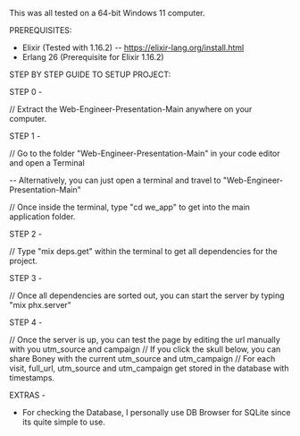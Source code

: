 This was all tested on a 64-bit Windows 11 computer.

PREREQUISITES:

- Elixir (Tested with 1.16.2) -- https://elixir-lang.org/install.html
- Erlang 26 (Prerequisite for Elixir 1.16.2)

STEP BY STEP GUIDE TO SETUP PROJECT:

STEP 0 - 

// Extract the Web-Engineer-Presentation-Main anywhere on your computer.

STEP 1 - 

// Go to the folder "Web-Engineer-Presentation-Main" in your code editor and open a Terminal

-- Alternatively, you can just open a terminal and travel to "Web-Engineer-Presentation-Main"

// Once inside the terminal, type "cd we_app" to get into the main application folder.

STEP 2 -

// Type "mix deps.get" within the terminal to get all dependencies for the project.

STEP 3 -

// Once all dependencies are sorted out, you can start the server by typing "mix phx.server"

STEP 4 -

// Once the server is up, you can test the page by editing the url manually with you utm_source and campaign
// If you click the skull below, you can share Boney with the current utm_source and utm_campaign
// For each visit, full_url, utm_source and utm_campaign get stored in the database with timestamps.

EXTRAS -

- For checking the Database, I personally use DB Browser for SQLite since its quite simple to use.
